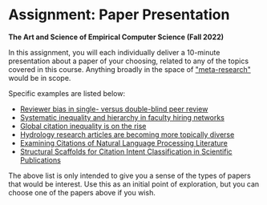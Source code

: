 # Assignment: Paper Presentation

**The Art and Science of Empirical Computer Science (Fall 2022)**

In this assignment, you will each individually deliver a 10-minute presentation about a paper of your choosing, related to any of the topics covered in this course.
Anything broadly in the space of ["meta-research"](https://journals.plos.org/plosbiology/article?id=10.1371/journal.pbio.2005468) would be in scope.

Specific examples are listed below:

+ [Reviewer bias in single- versus double-blind peer review](https://www.pnas.org/doi/10.1073/pnas.1707323114)
+ [Systematic inequality and hierarchy in faculty hiring networks](https://www.science.org/doi/10.1126/sciadv.1400005)
+ [Global citation inequality is on the rise](https://www.pnas.org/doi/abs/10.1073/pnas.2012208118)
+ [Hydrology research articles are becoming more topically diverse](https://www.sciencedirect.com/science/article/pii/S0022169422011210)
+ [Examining Citations of Natural Language Processing Literature](https://aclanthology.org/2020.acl-main.464/)
+ [Structural Scaffolds for Citation Intent Classification in Scientific Publications](https://aclanthology.org/N19-1361/)

The above list is only intended to give you a sense of the types of papers that would be interest.
Use this as an initial point of exploration, but you can choose one of the papers above if you wish.
